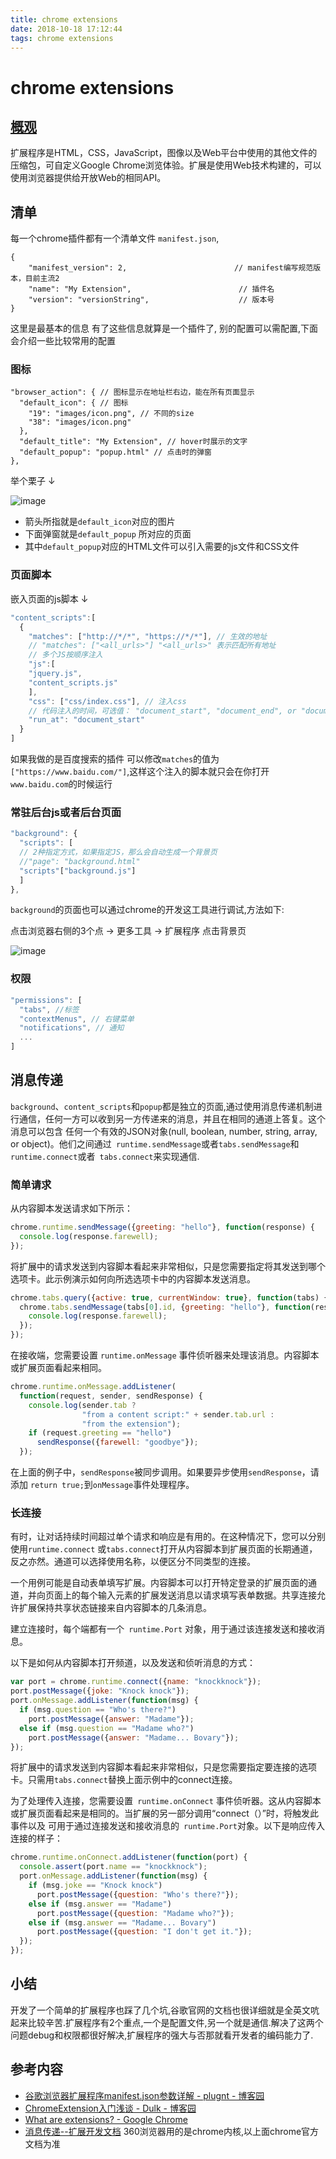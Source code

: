 ```yaml
---
title: chrome extensions
date: 2018-10-18 17:12:44
tags: chrome extensions
---
```

# chrome extensions
## [概观](https://developer.chrome.com/extensions/overview)
扩展程序是HTML，CSS，JavaScript，图像以及Web平台中使用的其他文件的压缩包，可自定义Google Chrome浏览体验。扩展是使用Web技术构建的，可以使用浏览器提供给开放Web的相同API。
## 清单
每一个chrome插件都有一个清单文件 `manifest.json`,
```
{
    "manifest_version": 2,                        // manifest编写规范版本，目前主流2
    "name": "My Extension",                        // 插件名
    "version": "versionString",                    // 版本号
}
```
这里是最基本的信息 有了这些信息就算是一个插件了,
别的配置可以需配置,下面会介绍一些比较常用的配置
<!-- more -->
### 图标
```
"browser_action": { // 图标显示在地址栏右边，能在所有页面显示
  "default_icon": { // 图标
    "19": "images/icon.png", // 不同的size
    "38": "images/icon.png" 
  },
  "default_title": "My Extension", // hover时展示的文字
  "default_popup": "popup.html" // 点击时的弹窗
},
```
举个栗子 ↓

![image](http://pbyegcye6.bkt.clouddn.com/popup.png)
* 箭头所指就是`default_icon`对应的图片
* 下面弹窗就是`default_popup` 所对应的页面
* 其中`default_popup`对应的HTML文件可以引入需要的js文件和CSS文件

### 页面脚本
嵌入页面的js脚本 ↓
```js
"content_scripts":[
  {
    "matches": ["http://*/*", "https://*/*"], // 生效的地址
    // "matches": ["<all_urls>"] "<all_urls>" 表示匹配所有地址
    // 多个JS按顺序注入
    "js":[
    "jquery.js",
    "content_scripts.js"
    ],
    "css": ["css/index.css"], // 注入css
    // 代码注入的时间，可选值： "document_start", "document_end", or "document_idle"，最后一个表示页面空闲时，默认document_idle
    "run_at": "document_start"
  }
]
```
如果我做的是百度搜索的插件 可以修改`matches`的值为`["https://www.baidu.com/"]`,这样这个注入的脚本就只会在你打开`www.baidu.com`的时候运行
### 常驻后台js或者后台页面
```js
"background": {
  "scripts": [
  // 2种指定方式，如果指定JS，那么会自动生成一个背景页
  //"page": "background.html"
  "scripts"["background.js"]
  ]
},
```
`background`的页面也可以通过chrome的开发这工具进行调试,方法如下:

点击浏览器右侧的3个点 -> 更多工具 -> 扩展程序
点击背景页

![image](http://pbyegcye6.bkt.clouddn.com/chrome-extenison-background.png)
### 权限
```js
"permissions": [
  "tabs", //标签
  "contextMenus", // 右键菜单
  "notifications", // 通知
  ...
]
```
## 消息传递
`background`、`content_scripts`和`popup`都是独立的页面,通过使用消息传递机制进行通信，任何一方可以收到另一方传递来的消息，并且在相同的通道上答复。这个消息可以包含 任何一个有效的JSON对象(null, boolean, number, string, array, or object)。他们之间通过` runtime.sendMessage`或者` tabs.sendMessage `和`runtime.connect`或者` tabs.connect`来实现通信.
### 简单请求
从内容脚本发送请求如下所示：
```js
chrome.runtime.sendMessage({greeting: "hello"}, function(response) {
  console.log(response.farewell);
});
```
将扩展中的请求发送到内容脚本看起来非常相似，只是您需要指定将其发送到哪个选项卡。此示例演示如何向所选选项卡中的内容脚本发送消息。
```js
chrome.tabs.query({active: true, currentWindow: true}, function(tabs) {
  chrome.tabs.sendMessage(tabs[0].id, {greeting: "hello"}, function(response) {
    console.log(response.farewell);
  });
});
```
在接收端，您需要设置 `runtime.onMessage` 事件侦听器来处理该消息。内容脚本或扩展页面看起来相同。
```js
chrome.runtime.onMessage.addListener(
  function(request, sender, sendResponse) {
    console.log(sender.tab ?
                "from a content script:" + sender.tab.url :
                "from the extension");
    if (request.greeting == "hello")
      sendResponse({farewell: "goodbye"});
  });
```
在上面的例子中，`sendResponse`被同步调用。如果要异步使用`sendResponse`，请添加 `return true;`到`onMessage`事件处理程序。

### 长连接
有时，让对话持续时间超过单个请求和响应是有用的。在这种情况下，您可以分别使用`runtime.connect` 或`tabs.connect`打开从内容脚本到扩展页面的长期通道，反之亦然。通道可以选择使用名称，以便区分不同类型的连接。

一个用例可能是自动表单填写扩展。内容脚本可以打开特定登录的扩展页面的通道，并向页面上的每个输入元素的扩展发送消息以请求填写表单数据。共享连接允许扩展保持共享状态链接来自内容脚本的几条消息。

建立连接时，每个端都有一个` runtime.Port` 对象，用于通过该连接发送和接收消息。

以下是如何从内容脚本打开频道，以及发送和侦听消息的方式：
```js
var port = chrome.runtime.connect({name: "knockknock"});
port.postMessage({joke: "Knock knock"});
port.onMessage.addListener(function(msg) {
  if (msg.question == "Who's there?")
    port.postMessage({answer: "Madame"});
  else if (msg.question == "Madame who?")
    port.postMessage({answer: "Madame... Bovary"});
});
```
将扩展中的请求发送到内容脚本看起来非常相似，只是您需要指定要连接的选项卡。只需用`tabs.connect`替换上面示例中的connect连接。

为了处理传入连接，您需要设置` runtime.onConnect` 事件侦听器。这从内容脚本或扩展页面看起来是相同的。当扩展的另一部分调用“connect（）”时，将触发此事件以及 可用于通过连接发送和接收消息的` runtime.Port`对象。以下是响应传入连接的样子：
```js
chrome.runtime.onConnect.addListener(function(port) {
  console.assert(port.name == "knockknock");
  port.onMessage.addListener(function(msg) {
    if (msg.joke == "Knock knock")
      port.postMessage({question: "Who's there?"});
    else if (msg.answer == "Madame")
      port.postMessage({question: "Madame who?"});
    else if (msg.answer == "Madame... Bovary")
      port.postMessage({question: "I don't get it."});
  });
});
```
## 小结
开发了一个简单的扩展程序也踩了几个坑,谷歌官网的文档也很详细就是全英文吭起来比较辛苦.扩展程序有2个重点,一个是配置文件,另一个就是通信.解决了这两个问题debug和权限都很好解决,扩展程序的强大与否那就看开发者的编码能力了.

## 参考内容
- [谷歌浏览器扩展程序manifest.json参数详解 - plugnt - 博客园](https://www.cnblogs.com/dreamman/p/9139080.html)
- [ChromeExtension入门浅谈 - Dulk - 博客园](https://www.cnblogs.com/deng-cc/p/9053539.html)
- [What are extensions? - Google Chrome](https://developer.chrome.com/extensions) 
- [消息传递--扩展开发文档](http://open.chrome.360.cn/extension_dev/messaging.html#external) 360浏览器用的是chrome内核,以上面chrome官方文档为准